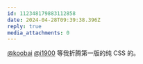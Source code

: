 ```yaml
---
id: 112348179883112858
date: 2024-04-28T09:39:38.396Z
reply: true
media_attachments: 0
---
```


[@koobai](https://mastodon.social/@koobai) [@i1900](https://mast.dragon-fly.club/@i1900) 等我折腾第一版的纯 CSS 的。

